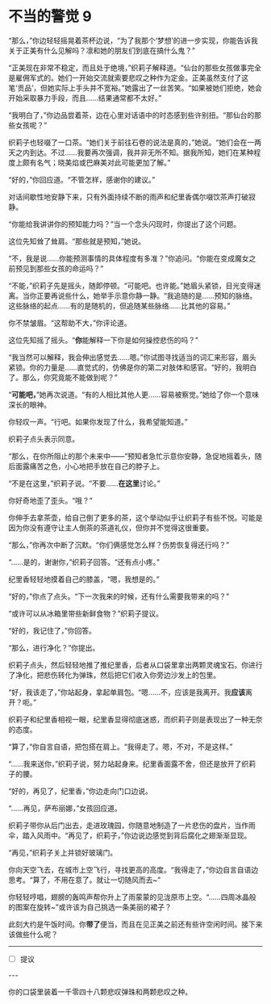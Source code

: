 # 不当的警觉 9

“那么，”你边轻轻摇晃着茶杯边说，“为了我那个‘梦想’的进一步实现，你能告诉我关于正美有什么见解吗？凛和她的朋友们到底在搞什么鬼？”

“正美现在非常不稳定，而且处于绝境，”织莉子解释道。“仙台的那些女孩做事完全是雇佣军式的。她们一开始交流就索要悲叹之种作为定金。正美虽然支付了这笔‘贡品’，但她实际上手头并不宽裕。”她露出了一丝苦笑。“如果被她们拒绝，她会开始采取暴力手段，而且……结果通常都不太好。”

“我明白了，”你边品尝着茶，边在心里对话语中的时态感到些许别扭。“那仙台的那些女孩呢？”

织莉子也轻啜了一口茶。“她们关于前往石卷的说法是真的，”她说。“她们会在一两天之内到达。不过……我要再次强调，我并非无所不知。据我所知，她们在某种程度上颇有名气；晓美焰或巴麻美对此可能更加了解。”

“好的，”你回应道。“不管怎样，感谢你的建议。”

对话间歇性地安静下来，只有外面持续不断的雨声和纪里香偶尔啜饮茶声打破寂静。

“你能给我讲讲你的预知能力吗？”当一个念头闪现时，你提出了这个问题。

这位先知耸了耸肩。“那些就是预知，”她说。

“不，我是说……你能预测事情的具体程度有多准？”你追问。“你能在变成魔女之前预见到那些女孩的命运吗？”

“不能，”织莉子先是摇头，随即停顿。“可能吧。也许能。”她眉头紧锁，目光变得迷离。当你正要再说些什么，她举手示意你静一静。“我追随的是……预知的脉络。这些脉络的起点……有的是随机的，但追随某些脉络……比其他的容易。”

你不禁皱眉。“这帮助不大，”你评论道。

这位先知摇了摇头。“**你**能解释一下你是如何操控悲伤的吗？”

“我当然可以解释，我会伸出感觉去……嗯。”你试图寻找适当的词汇来形容，眉头紧锁。你的力量是……直觉式的，仿佛是你的第二对肢体和感官。“好的，我明白了。那么，你究竟能不能做到呢？”

“**可能吧，**”她再次说道。“有的人相比其他人更……容易被察觉。”她给了你一个意味深长的眼神。

你轻叹一声。“行吧。如果你发现了什么，我希望能知道。”

织莉子点头表示同意。

“那么，在你所阻止的那个未来中——”预知者急忙示意你安静，急促地摇着头，随后面露痛苦之色，小心地把手放在自己的脖子上。

“不是在这里，”织莉子说。“不要……**在这里**讨论。”

你好奇地歪了歪头。“哦？”

你伸手去拿茶壶，给自己倒了更多的茶，这个举动似乎让织莉子有些不悦。可能是因为你没有遵守让主人倒茶的茶道礼仪，但你并不觉得这很重要。

“那么，”你再次中断了沉默。“你们俩感觉怎么样？伤势恢复得还行吗？”

“……是的，谢谢你，”织莉子回答。“还有点小疼。”

纪里香轻轻地摸着自己的膝盖，“嗯，我想是的。”

“好的，”你点了点头。“下一次我来的时候，还有什么需要我带来的吗？”

“或许可以从冰箱里带些新鲜食物？”织莉子提议。

“好的，我记住了，”你回答。

“那么，进行净化？”你提出。

织莉子点头，然后轻轻地推了推纪里香，后者从口袋里拿出两颗灵魂宝石。你进行了净化，把悲伤转化为弹珠，然后把它们收入你旁边沙发上的包里。

“好，我该走了，”你站起身，拿起单肩包。“嗯……不，应该是我离开。我**应该**离开？呃。”

织莉子和纪里香相视一眼，纪里香显得彻底迷惑，而织莉子则是表现出了一种无奈的态度。

“算了，”你自言自语，把包搭在肩上。“我得走了。嗯，不对，不是这样。”

“……我来送你，”织莉子说，努力站起身来。纪里香面露不舍，但还是放开了织莉子的腰。

“好的，再见了，纪里香，”你边走向门口边说。

“……再见，萨布丽娜，”女孩回应道。

织莉子带你从后门出去，走进玫瑰园，你随意地制造了一片悲伤的盘片，当作雨伞，踏入风雨中。“再见了，织莉子，”你边说边感觉到背后腐化之翅渐渐显现。

“再见，”织莉子关上并锁好玻璃门。

你向天空飞去，在城市上空飞行，寻找更高的高度。“我得走了，”你边自言自语边思考。“算了，不用在意了。就让一切随风而去~”

你轻轻哼唱，翅膀的轰鸣声帮你升上了雨蒙蒙的见泷原市上空。“……四周冰晶般的图案在旋转~”或许该为自己挑选一条美丽的裙子？

此刻大约是午饭时间。你**带了**便当，而且在见正美之前还有些许空闲时间。接下来该做些什么呢？

---

- [ ] 提议

---​

你的口袋里装着一千零四十八颗悲叹弹珠和两颗悲叹之种。
